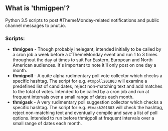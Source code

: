 ## What is 'thmigpen'?
Python 3.5 scripts to post \#ThemeMonday-related notifications and public channel messages to pnut.io.

### Scripts:
* **thmigpen** - Though probably inelegant, intended initially to be called by a cron job a week before a \#ThemeMonday event and run 1 to 3 times throughout the day at times to suit Far Eastern, European and North American audiences.  It's important to note it'll only post on one day a month.
* **thmigpoll** - A quite alpha rudimentary poll vote collector which checks a specific hashtag.  The script for e.g. `#tmpoll201803` will examine a predefined list of candidates, reject non-matching text and add matches to the total of votes.  Intended to be called by a cron job and run at frequent intervals over a small range of dates each month.
* **thmigask** - A very rudimentary poll suggestion collector which checks a specific hashtag.  The script for e.g. `#tmask201803` will check the hashtag, reject non-matching text and eventually compile and save a list of poll options. Intended to run before thmigpoll at frequent intervals over a small range of dates each month.
